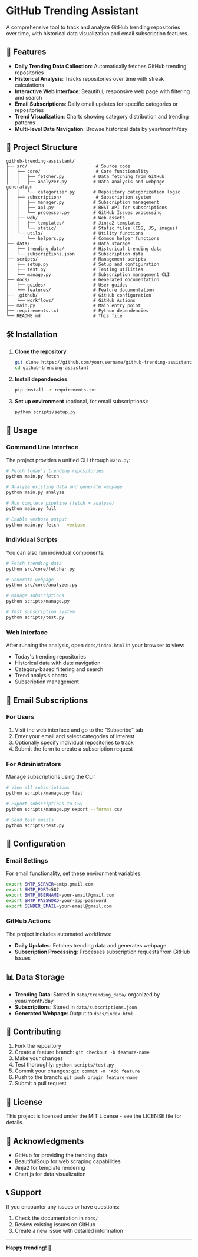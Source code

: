 # GitHub Trending Assistant

A comprehensive tool to track and analyze GitHub trending repositories over time, with historical data visualization and email subscription features.

## 🚀 Features

- **Daily Trending Data Collection**: Automatically fetches GitHub trending repositories
- **Historical Analysis**: Tracks repositories over time with streak calculations
- **Interactive Web Interface**: Beautiful, responsive web page with filtering and search
- **Email Subscriptions**: Daily email updates for specific categories or repositories
- **Trend Visualization**: Charts showing category distribution and trending patterns
- **Multi-level Date Navigation**: Browse historical data by year/month/day

## 📁 Project Structure

```
github-trending-assistant/
├── src/                          # Source code
│   ├── core/                     # Core functionality
│   │   ├── fetcher.py           # Data fetching from GitHub
│   │   ├── analyzer.py          # Data analysis and webpage generation
│   │   └── categorizer.py       # Repository categorization logic
│   ├── subscription/             # Subscription system
│   │   ├── manager.py           # Subscription management
│   │   ├── api.py               # REST API for subscriptions
│   │   └── processor.py         # GitHub Issues processing
│   ├── web/                     # Web assets
│   │   ├── templates/           # Jinja2 templates
│   │   └── static/              # Static files (CSS, JS, images)
│   └── utils/                   # Utility functions
│       └── helpers.py           # Common helper functions
├── data/                        # Data storage
│   ├── trending_data/           # Historical trending data
│   └── subscriptions.json       # Subscription data
├── scripts/                     # Management scripts
│   ├── setup.py                 # Setup and configuration
│   ├── test.py                  # Testing utilities
│   └── manage.py                # Subscription management CLI
├── docs/                        # Generated documentation
│   ├── guides/                  # User guides
│   └── features/                # Feature documentation
├── .github/                     # GitHub configuration
│   └── workflows/               # GitHub Actions
├── main.py                      # Main entry point
├── requirements.txt             # Python dependencies
└── README.md                    # This file
```

## 🛠️ Installation

1. **Clone the repository**:
   ```bash
   git clone https://github.com/yourusername/github-trending-assistant.git
   cd github-trending-assistant
   ```

2. **Install dependencies**:
   ```bash
   pip install -r requirements.txt
   ```

3. **Set up environment** (optional, for email subscriptions):
   ```bash
   python scripts/setup.py
   ```

## 🚀 Usage

### Command Line Interface

The project provides a unified CLI through `main.py`:

```bash
# Fetch today's trending repositories
python main.py fetch

# Analyze existing data and generate webpage
python main.py analyze

# Run complete pipeline (fetch + analyze)
python main.py full

# Enable verbose output
python main.py fetch --verbose
```

### Individual Scripts

You can also run individual components:

```bash
# Fetch trending data
python src/core/fetcher.py

# Generate webpage
python src/core/analyzer.py

# Manage subscriptions
python scripts/manage.py

# Test subscription system
python scripts/test.py
```

### Web Interface

After running the analysis, open `docs/index.html` in your browser to view:
- Today's trending repositories
- Historical data with date navigation
- Category-based filtering and search
- Trend analysis charts
- Subscription management

## 📧 Email Subscriptions

### For Users

1. Visit the web interface and go to the "Subscribe" tab
2. Enter your email and select categories of interest
3. Optionally specify individual repositories to track
4. Submit the form to create a subscription request

### For Administrators

Manage subscriptions using the CLI:

```bash
# View all subscriptions
python scripts/manage.py list

# Export subscriptions to CSV
python scripts/manage.py export --format csv

# Send test emails
python scripts/test.py
```

## 🔧 Configuration

### Email Settings

For email functionality, set these environment variables:

```bash
export SMTP_SERVER=smtp.gmail.com
export SMTP_PORT=587
export SMTP_USERNAME=your-email@gmail.com
export SMTP_PASSWORD=your-app-password
export SENDER_EMAIL=your-email@gmail.com
```

### GitHub Actions

The project includes automated workflows:
- **Daily Updates**: Fetches trending data and generates webpage
- **Subscription Processing**: Processes subscription requests from GitHub Issues

## 📊 Data Storage

- **Trending Data**: Stored in `data/trending_data/` organized by year/month/day
- **Subscriptions**: Stored in `data/subscriptions.json`
- **Generated Webpage**: Output to `docs/index.html`

## 🤝 Contributing

1. Fork the repository
2. Create a feature branch: `git checkout -b feature-name`
3. Make your changes
4. Test thoroughly: `python scripts/test.py`
5. Commit your changes: `git commit -m 'Add feature'`
6. Push to the branch: `git push origin feature-name`
7. Submit a pull request

## 📝 License

This project is licensed under the MIT License - see the LICENSE file for details.

## 🙏 Acknowledgments

- GitHub for providing the trending data
- BeautifulSoup for web scraping capabilities
- Jinja2 for template rendering
- Chart.js for data visualization

## 📞 Support

If you encounter any issues or have questions:
1. Check the documentation in `docs/`
2. Review existing issues on GitHub
3. Create a new issue with detailed information

---

**Happy trending! 🚀** 